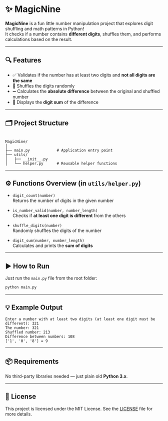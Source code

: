 # ✨ MagicNine

**MagicNine** is a fun little number manipulation project that explores digit shuffling and math patterns in Python!  
It checks if a number contains **different digits**, shuffles them, and performs calculations based on the result.

---

## 🔍 Features

- ✅ Validates if the number has at least two digits and **not all digits are the same**
- 🔀 Shuffles the digits randomly
- ➖ Calculates the **absolute difference** between the original and shuffled number
- 🔢 Displays the **digit sum** of the difference

---

## 🗂️ Project Structure

```

MagicNine/
│
├── main.py            # Application entry point
├── utils/
│   ├── __init__.py
│   └── helper.py      # Reusable helper functions

````

---

## ⚙️ Functions Overview (in `utils/helper.py`)

- `digit_count(number)`  
  Returns the number of digits in the given number

- `is_number_valid(number, number_length)`  
  Checks if **at least one digit is different** from the others

- `shuffle_digits(number)`  
  Randomly shuffles the digits of the number

- `digit_sum(number, number_length)`  
  Calculates and prints the **sum of digits**

---

## ▶️ How to Run

Just run the `main.py` file from the root folder:

```bash
python main.py
````

---

## 💡 Example Output

```
Enter a number with at least two digits (at least one digit must be different): 321
The number: 321
Shuffled number: 213
Difference between numbers: 108
['1', '0', '8'] = 9
```

---

## 📦 Requirements

No third-party libraries needed — just plain old **Python 3.x**.

---

## 📜 License

This project is licensed under the MIT License. See the [LICENSE](LICENSE) file for more details.

